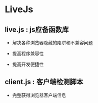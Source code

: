 # LiveJs

## live.js : js应备函数库

* 解决各种浏览器隐藏的陷阱和不兼容问题

* 提高程序兼容性

* 提高开发便捷性

## client.js : 客户端检测脚本

* 完整获得浏览器客户端信息
